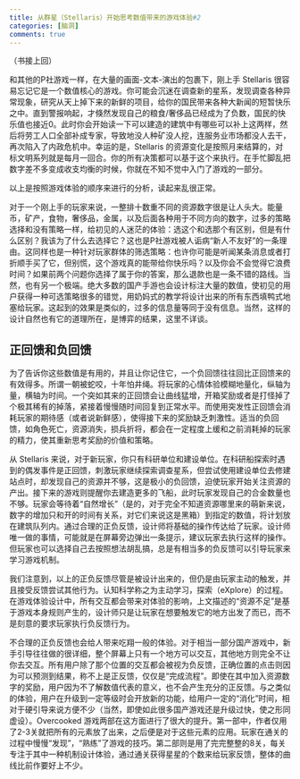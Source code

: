 ```yaml
---
title: 从群星（Stellaris）开始思考数值带来的游戏体验#2
categories: [脑洞]
comments: true
---
```


（书接上回）

和其他的P社游戏一样，在大量的画面-文本-演出的包裹下，刚上手 Stellaris 很容易忘记它是一个数值核心的游戏。你可能会沉迷在调查新的星系，发现调查各种异常现象，研究从天上掉下来的新鲜的项目，给你的国民带来各种大新闻的短暂快乐之中。直到警报响起，才倏然发现自己的粮食/奢侈品已经成为了负数，国民的快乐值也接近0。此时你会开始读一下可以建造的建筑中有哪些可以补上这两样，然后将劳工人口全部补成专家，导致地没人种矿没人挖，连服务业市场都没人去干，再次陷入了内政危机中。幸运的是，Stellaris 的资源变化是按照月来结算的，对标文明系列就是每月一回合。你的所有决策都可以基于这个来执行。在手忙脚乱把数字差不多变成收支均衡的时候，你就在不知不觉中入门了游戏的一部分。

以上是按照游戏体验的顺序来进行的分析，读起来乱很正常。

对于一个刚上手的玩家来说，一整排十数重不同的资源数字很是让人头大。能量币，矿产，食物，奢侈品，金属，以及后面各种用于不同方向的数字，过多的策略选择和没有策略一样，给初见的人迷茫的体验：选这个和选那个有区别，但是有什么区别？我该为了什么去选择它？这也是P社游戏被人诟病“新人不友好”的一条理由。这同样也是一种针对玩家群体的筛选策略：也许你可能是听闻某条消息或者打折顺手买了它，但别慌，这个游戏真的能带给你快乐吗？以及你会不会觉得它浪费时间？如果前两个问题你选择了属于你的答案，那么退款也是一条不错的路线。当然，也有另一个极端。绝大多数的国产手游也会设计标注大量的数值，使初见的用户获得一种可选策略很多的错觉，用奶妈式的教学将设计出来的所有东西填鸭式地塞给玩家。这起到的效果是类似的，过多的信息量等同于没有信息。当然，这样的设计自然也有它的道理所在，是博弈的结果，这里不详谈。

## 正回馈和负回馈

为了告诉你这些数值是有用的，并且让你记住它，一个负回馈往往回比正回馈来的有效得多。所谓一朝被蛇咬，十年怕井绳。将玩家的心情体验模糊地量化，纵轴为量，横轴为时间。一个突如其来的正回馈会让曲线猛增，开箱奖励或者是打怪掉了个极其稀有的掉落，紧接着慢慢随时间回复到正常水平。而使用突发性正回馈会消耗玩家的期待感（或者说新鲜感），使得接下来的奖励缺乏刺激性。适当的负回馈，如角色死亡，资源消失，损兵折将，都会在一定程度上缓和之前消耗掉的玩家的精力，使其重新思考奖励的价值和策略。

从 Stellaris 来说，对于新玩家，你只有科研单位和建设单位。在科研船探索时遇到的偶发事件是正回馈，刺激玩家继续探索调查星系，但尝试使用建设单位去修建站点时，却发现自己的资源并不够，这是极小的负回馈，迫使玩家开始关注资源的产出。接下来的游戏则提醒你去建造更多的飞船，此时玩家发现自己的合金数量也不够。玩家会等待着“自然增长”（是的，对于完全不知道资源哪里来的萌新来说，数字的增加只和开的时间有关系，对它们来说这是黑箱）到指定的数值，将计划放在建筑队列内。通过合理的正负反馈，设计师将基础的操作传达给了玩家。设计师唯一做的事情，可能就是在屏幕旁边弹出一条提示，建议玩家去执行这样的操作。但玩家也可以选择自己去按照想法胡乱搞，总是有相当多的负反馈可以引导玩家来学习游戏机制。

我们注意到，以上的正负反馈尽管是被设计出来的，但仍是由玩家主动的触发，并且接受反馈尝试其他行为。认知科学称之为主动学习，探索（eXplore）的过程。在游戏体验设计中，所有交互都会带来对体验的影响，上文描述的“资源不足”是基于游戏本身规则产生的，设计师只是让玩家在想要触发它的地方出发了而已，而不是刻意的要求玩家执行负反馈行为。

不合理的正负反馈也会给人带来吃翔一般的体验。对于相当一部分国产游戏中，新手引导往往做的很详细，整个屏幕上只有一个地方可以交互，其他地方则完全不让你去交互。所有用户除了那个位置的交互都会被视为负反馈，正确位置的点击则因为可以预测到结果，称不上是正反馈，仅仅是“完成流程”。即使在其中加入资源数字的奖励，用户因为不了解数值代表的意义，也不会产生充分的正反馈。与之类似的体验，用户在升级到一定等级时会开放新的功能，给用户一定的“消化”时间，相对于硬引导来说方便不少（当然，即使如此很多国产游戏还是升级过快，使之形同虚设）。Overcooked 游戏两部在这方面进行了很大的提升。第一部中，作者仅用了2-3关就把所有的元素放了出来，之后便是对于这些元素的应用。玩家在通关的过程中慢慢“发现”，“熟练”了游戏的技巧。第二部则是用了完完整整的8关，每关专注于其中一种机制设计体验，通过通关获得星星的个数来给玩家反馈，整体的曲线比前作要好上不少。
